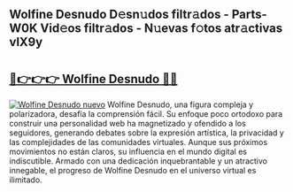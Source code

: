 ## Wolfine Desnudo D𝚎sn𝚞dos filtr𝚊dos - Parts-W0K Vid𝚎os filtr𝚊dos - N𝚞evas f𝚘tos atr𝚊ctivas vlX9y

# <h2><a href="http://mb1frdz.tromn.icu/?c=Wolfine+Desnudo">🔗👉👉👉 Wolfine Desnudo 🔗🔗</a></h2>

[![Wolfine Desnudo nuevo](https://i.imgur.com/pEAQMta.gif)](http://mb1frdz.tromn.icu/?c=Wolfine+Desnudo)
Wolfine Desnudo, una figura compleja y polarizadora, desafía la comprensión fácil. Su enfoque poco ortodoxo para construir una personalidad web ha magnetizado y ofendido a los seguidores, generando debates sobre la expresión artística, la privacidad y las complejidades de las comunidades virtuales. Aunque sus próximos movimientos no están claros, su influencia en el mundo digital es indiscutible. Armado con una dedicación inquebrantable y un atractivo innegable, el progreso de Wolfine Desnudo en el universo virtual es ilimitado.
